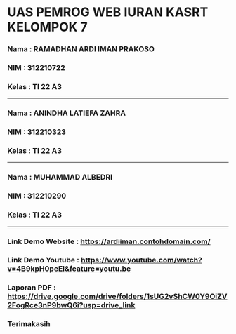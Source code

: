 # UAS PEMROG WEB IURAN KASRT KELOMPOK 7

### Nama : RAMADHAN ARDI IMAN PRAKOSO

### NIM : 312210722

### Kelas : TI 22 A3

---

### Nama : ANINDHA LATIEFA ZAHRA

### NIM : 312210323

### Kelas : TI 22 A3

---

### Nama : MUHAMMAD ALBEDRI

### NIM : 312210290

### Kelas : TI 22 A3

---

### Link Demo Website : https://ardiiman.contohdomain.com/

### Link Demo Youtube : https://www.youtube.com/watch?v=4B9kpH0peEI&feature=youtu.be

### Laporan PDF : https://drive.google.com/drive/folders/1sUG2vShCW0Y9OiZV2FogRce3nP9bwQ6i?usp=drive_link

### Terimakasih
